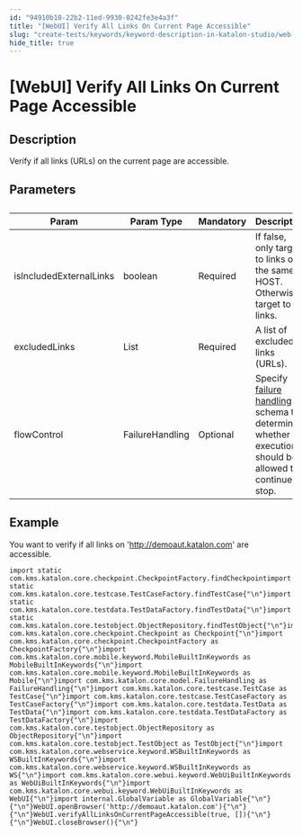```yaml
---
id: "94910b10-22b2-11ed-9930-0242fe3e4a3f"
title: "[WebUI] Verify All Links On Current Page Accessible"
slug: "create-tests/keywords/keyword-description-in-katalon-studio/web-ui-keywords/webui-verify-all-links-on-current-page-accessible"
hide_title: true
---
```


# <a id="id_0" class="anchor_top_offset"/><a id="ariaid-title1" class="anchor_top_offset"/>[WebUI] Verify All Links On Current Page Accessible


## <a id="id_0__id_1" class="anchor_top_offset"/>Description

              
<p xmlns="http://www.w3.org/1999/xhtml" className="p">Verify if all links (URLs) on the current page are   accessible.</p> 
      

## <a id="id_0__id_2" class="anchor_top_offset"/>Parameters

              
<table xmlns="http://www.w3.org/1999/xhtml" className="table anchor_top_offset" id="id_0__f6a5a5e4-624f-4c06-ba84-c947d9be9231"><caption /><thead className="thead"><tr className><th className="entry anchor_top_offset" id="id_0__f6a5a5e4-624f-4c06-ba84-c947d9be9231__entry__1">Param</th><th className="entry anchor_top_offset" id="id_0__f6a5a5e4-624f-4c06-ba84-c947d9be9231__entry__2">Param Type</th><th className="entry anchor_top_offset" id="id_0__f6a5a5e4-624f-4c06-ba84-c947d9be9231__entry__3">Mandatory</th><th className="entry anchor_top_offset" id="id_0__f6a5a5e4-624f-4c06-ba84-c947d9be9231__entry__4">Description</th></tr></thead><tbody className="tbody"><tr className><td className="entry" headers="id_0__f6a5a5e4-624f-4c06-ba84-c947d9be9231__entry__1 id_0__f6a5a5e4-624f-4c06-ba84-c947d9be9231__entry__2 id_0__f6a5a5e4-624f-4c06-ba84-c947d9be9231__entry__3 id_0__f6a5a5e4-624f-4c06-ba84-c947d9be9231__entry__4 ">isIncludedExternalLinks</td><td className="entry" headers="id_0__f6a5a5e4-624f-4c06-ba84-c947d9be9231__entry__1 id_0__f6a5a5e4-624f-4c06-ba84-c947d9be9231__entry__2 id_0__f6a5a5e4-624f-4c06-ba84-c947d9be9231__entry__3 id_0__f6a5a5e4-624f-4c06-ba84-c947d9be9231__entry__4 ">boolean</td><td className="entry" headers="id_0__f6a5a5e4-624f-4c06-ba84-c947d9be9231__entry__1 id_0__f6a5a5e4-624f-4c06-ba84-c947d9be9231__entry__2 id_0__f6a5a5e4-624f-4c06-ba84-c947d9be9231__entry__3 id_0__f6a5a5e4-624f-4c06-ba84-c947d9be9231__entry__4 ">Required</td><td className="entry" headers="id_0__f6a5a5e4-624f-4c06-ba84-c947d9be9231__entry__1 id_0__f6a5a5e4-624f-4c06-ba84-c947d9be9231__entry__2 id_0__f6a5a5e4-624f-4c06-ba84-c947d9be9231__entry__3 id_0__f6a5a5e4-624f-4c06-ba84-c947d9be9231__entry__4 ">If false, only target to links on the same HOST. Otherwise,         target to all links.</td></tr><tr className><td className="entry" headers="id_0__f6a5a5e4-624f-4c06-ba84-c947d9be9231__entry__1 id_0__f6a5a5e4-624f-4c06-ba84-c947d9be9231__entry__2 id_0__f6a5a5e4-624f-4c06-ba84-c947d9be9231__entry__3 id_0__f6a5a5e4-624f-4c06-ba84-c947d9be9231__entry__4 ">excludedLinks</td><td className="entry" headers="id_0__f6a5a5e4-624f-4c06-ba84-c947d9be9231__entry__1 id_0__f6a5a5e4-624f-4c06-ba84-c947d9be9231__entry__2 id_0__f6a5a5e4-624f-4c06-ba84-c947d9be9231__entry__3 id_0__f6a5a5e4-624f-4c06-ba84-c947d9be9231__entry__4 ">List</td><td className="entry" headers="id_0__f6a5a5e4-624f-4c06-ba84-c947d9be9231__entry__1 id_0__f6a5a5e4-624f-4c06-ba84-c947d9be9231__entry__2 id_0__f6a5a5e4-624f-4c06-ba84-c947d9be9231__entry__3 id_0__f6a5a5e4-624f-4c06-ba84-c947d9be9231__entry__4 ">Required</td><td className="entry" headers="id_0__f6a5a5e4-624f-4c06-ba84-c947d9be9231__entry__1 id_0__f6a5a5e4-624f-4c06-ba84-c947d9be9231__entry__2 id_0__f6a5a5e4-624f-4c06-ba84-c947d9be9231__entry__3 id_0__f6a5a5e4-624f-4c06-ba84-c947d9be9231__entry__4 ">A list of excluded links (URLs).</td></tr><tr className><td className="entry" headers="id_0__f6a5a5e4-624f-4c06-ba84-c947d9be9231__entry__1 id_0__f6a5a5e4-624f-4c06-ba84-c947d9be9231__entry__2 id_0__f6a5a5e4-624f-4c06-ba84-c947d9be9231__entry__3 id_0__f6a5a5e4-624f-4c06-ba84-c947d9be9231__entry__4 ">flowControl</td><td className="entry" headers="id_0__f6a5a5e4-624f-4c06-ba84-c947d9be9231__entry__1 id_0__f6a5a5e4-624f-4c06-ba84-c947d9be9231__entry__2 id_0__f6a5a5e4-624f-4c06-ba84-c947d9be9231__entry__3 id_0__f6a5a5e4-624f-4c06-ba84-c947d9be9231__entry__4 ">FailureHandling</td><td className="entry" headers="id_0__f6a5a5e4-624f-4c06-ba84-c947d9be9231__entry__1 id_0__f6a5a5e4-624f-4c06-ba84-c947d9be9231__entry__2 id_0__f6a5a5e4-624f-4c06-ba84-c947d9be9231__entry__3 id_0__f6a5a5e4-624f-4c06-ba84-c947d9be9231__entry__4 ">Optional</td><td className="entry" headers="id_0__f6a5a5e4-624f-4c06-ba84-c947d9be9231__entry__1 id_0__f6a5a5e4-624f-4c06-ba84-c947d9be9231__entry__2 id_0__f6a5a5e4-624f-4c06-ba84-c947d9be9231__entry__3 id_0__f6a5a5e4-624f-4c06-ba84-c947d9be9231__entry__4 ">Specify <a className="xref" href="/docs/maintain/configure-failure-handling-settings-in-katalon-studio">failure handling</a> schema to         determine whether the execution should be allowed to continue or         stop.</td></tr></tbody></table> 
      

## <a id="id_0__id_3" class="anchor_top_offset"/>Example

              
<p xmlns="http://www.w3.org/1999/xhtml" className="p">You want to verify if all links on '<a className="xref j-external-link" href="http://demoaut.katalon.com" target="_blank">http://demoaut.katalon.com</a>'   are accessible.</p> 
              
<pre xmlns="http://www.w3.org/1999/xhtml" className="pre codeblock"><code>import static com.kms.katalon.core.checkpoint.CheckpointFactory.findCheckpointimport static com.kms.katalon.core.testcase.TestCaseFactory.findTestCase{"\n"}import static com.kms.katalon.core.testdata.TestDataFactory.findTestData{"\n"}import static com.kms.katalon.core.testobject.ObjectRepository.findTestObject{"\n"}import com.kms.katalon.core.checkpoint.Checkpoint as Checkpoint{"\n"}import com.kms.katalon.core.checkpoint.CheckpointFactory as CheckpointFactory{"\n"}import com.kms.katalon.core.mobile.keyword.MobileBuiltInKeywords as MobileBuiltInKeywords{"\n"}import com.kms.katalon.core.mobile.keyword.MobileBuiltInKeywords as Mobile{"\n"}import com.kms.katalon.core.model.FailureHandling as FailureHandling{"\n"}import com.kms.katalon.core.testcase.TestCase as TestCase{"\n"}import com.kms.katalon.core.testcase.TestCaseFactory as TestCaseFactory{"\n"}import com.kms.katalon.core.testdata.TestData as TestData{"\n"}import com.kms.katalon.core.testdata.TestDataFactory as TestDataFactory{"\n"}import com.kms.katalon.core.testobject.ObjectRepository as ObjectRepository{"\n"}import com.kms.katalon.core.testobject.TestObject as TestObject{"\n"}import com.kms.katalon.core.webservice.keyword.WSBuiltInKeywords as WSBuiltInKeywords{"\n"}import com.kms.katalon.core.webservice.keyword.WSBuiltInKeywords as WS{"\n"}import com.kms.katalon.core.webui.keyword.WebUiBuiltInKeywords as WebUiBuiltInKeywords{"\n"}import com.kms.katalon.core.webui.keyword.WebUiBuiltInKeywords as WebUI{"\n"}import internal.GlobalVariable as GlobalVariable{"\n"}{"\n"}WebUI.openBrowser('http://demoaut.katalon.com'){"\n"}{"\n"}WebUI.verifyAllLinksOnCurrentPageAccessible(true, []){"\n"}{"\n"}WebUI.closeBrowser(){"\n"}</code></pre> 
            
